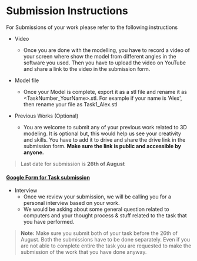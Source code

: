 # Submission Instructions

For Submissions of your work please refer to the following instructions
  
  - Video 
    - Once you are done with the modelling, you have to record a video of your screen where show the model from different angles in the software you used. Then you have to upload the video on YouTube and share a link to the video in the submission form. 

  - Model file 
    - Once your Model is complete, export it as a stl file and rename it as <TaskNumber_YourName>.stl. For example if your name is 'Alex', then rename your file as Task1_Alex.stl

  - Previous Works (Optional)
    - You are welcome to submit any of your previous work related to 3D modeling. It is optional but, this would help us see your creativity and skills. You have to add it to drive and share the drive link in the submission form. **Make sure the link is public and accessible by anyone.**

  > Last date for submission is **26th of August**

#### [Google Form for Task submission](https://forms.gle/MpB8P4WSqZW9TUXT9)

  - Interview
    - Once we review your submission, we will be calling you for a personal interview based on your work.
    - We would be asking about some general question related to computers and your thought process & stuff related to the task that you have performed.

> **Note:** Make sure you submit both of your task before the 26th of August. Both the submissions have to be done separately. Even if you are not able to complete entire the task you are requested to make the submission of the work that you have done anyway.